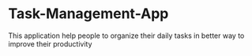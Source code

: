 # Task-Management-App
This application help people to organize their daily tasks in better way to improve their productivity 
